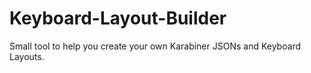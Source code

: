 # Keyboard-Layout-Builder
Small tool to help you create your own Karabiner JSONs and Keyboard Layouts.
